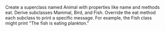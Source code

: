 Create a superclass named Animal with properties like name and methods eat. 
Derive subclasses Mammal, Bird, and Fish. 
Override the eat method each subclass to print a specific message. 
For example, the Fish class might print "The fish is eating plankton." 
